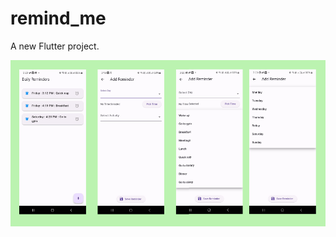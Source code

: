 # remind_me

A new Flutter project.


![Reminder Screenshot](https://github.com/ihsan7770/reminder_app/blob/4a9060ce9c5b7f6b1585bee8058668d127547a77/remind.png?raw=true)
